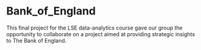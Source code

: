 # Bank_of_England
This final project for the LSE data-analytics course gave our group the opportunity to collaborate on a project aimed at providing strategic insights to The Bank of England.
